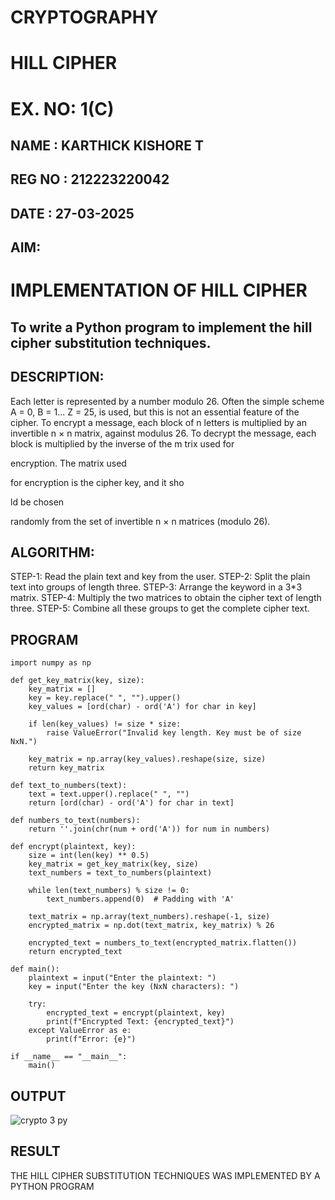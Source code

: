 # CRYPTOGRAPHY
 # HILL CIPHER
 # EX. NO: 1(C)

## NAME : KARTHICK KISHORE T
## REG NO : 212223220042
## DATE : 27-03-2025

## AIM:
 
 # IMPLEMENTATION OF HILL CIPHER
 
## To write a Python program to implement the hill cipher substitution techniques.

## DESCRIPTION:

Each letter is represented by a number modulo 26. Often the simple scheme A = 0, B
= 1... Z = 25, is used, but this is not an essential feature of the cipher. To encrypt a message, each block of n letters is  multiplied by an invertible n × n matrix, against modulus 26. To
decrypt the message, each block is multiplied by the inverse of the m trix used for
 
encryption. The matrix used
 
for encryption is the cipher key, and it sho
 
ld be chosen
 
randomly from the set of invertible n × n matrices (modulo 26).


## ALGORITHM:

STEP-1: Read the plain text and key from the user. STEP-2: Split the plain text into groups of length three. STEP-3: Arrange the keyword in a 3*3 matrix.
STEP-4: Multiply the two matrices to obtain the cipher text of length three.
STEP-5: Combine all these groups to get the complete cipher text.

## PROGRAM 

```
import numpy as np

def get_key_matrix(key, size):
    key_matrix = []
    key = key.replace(" ", "").upper()
    key_values = [ord(char) - ord('A') for char in key]
    
    if len(key_values) != size * size:
        raise ValueError("Invalid key length. Key must be of size NxN.")
    
    key_matrix = np.array(key_values).reshape(size, size)
    return key_matrix

def text_to_numbers(text):
    text = text.upper().replace(" ", "")
    return [ord(char) - ord('A') for char in text]

def numbers_to_text(numbers):
    return ''.join(chr(num + ord('A')) for num in numbers)

def encrypt(plaintext, key):
    size = int(len(key) ** 0.5)
    key_matrix = get_key_matrix(key, size)
    text_numbers = text_to_numbers(plaintext)
    
    while len(text_numbers) % size != 0:
        text_numbers.append(0)  # Padding with 'A'
    
    text_matrix = np.array(text_numbers).reshape(-1, size)
    encrypted_matrix = np.dot(text_matrix, key_matrix) % 26
    
    encrypted_text = numbers_to_text(encrypted_matrix.flatten())
    return encrypted_text

def main():
    plaintext = input("Enter the plaintext: ")
    key = input("Enter the key (NxN characters): ")
    
    try:
        encrypted_text = encrypt(plaintext, key)
        print(f"Encrypted Text: {encrypted_text}")
    except ValueError as e:
        print(f"Error: {e}")

if __name__ == "__main__":
    main()
```

## OUTPUT

![crypto 3 py](https://github.com/user-attachments/assets/9c6fa72d-4c97-4aee-982d-0cfb09e03541)

## RESULT
 THE HILL CIPHER SUBSTITUTION TECHNIQUES WAS IMPLEMENTED BY A PYTHON PROGRAM
